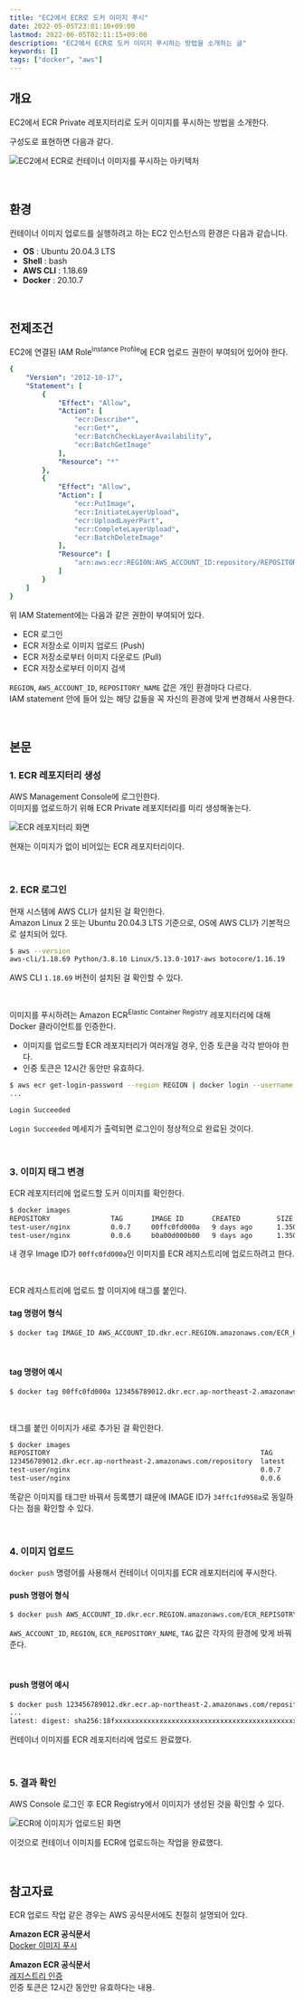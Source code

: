 ```yaml
---
title: "EC2에서 ECR로 도커 이미지 푸시"
date: 2022-05-05T23:01:10+09:00
lastmod: 2022-06-05T02:11:15+09:00
description: "EC2에서 ECR로 도커 이미지 푸시하는 방법을 소개하는 글"
keywords: []
tags: ["docker", "aws"]
---
```


## 개요

EC2에서 ECR Private 레포지터리로 도커 이미지를 푸시하는 방법을 소개한다.  

구성도로 표현하면 다음과 같다.  

![EC2에서 ECR로 컨테이너 이미지를 푸시하는 아키텍처](./1.png)

&nbsp;

## 환경

컨테이너 이미지 업로드를 실행하려고 하는 EC2 인스턴스의 환경은 다음과 같습니다.

- **OS** : Ubuntu 20.04.3 LTS
- **Shell** : bash
- **AWS CLI** : 1.18.69
- **Docker** : 20.10.7

&nbsp;

## 전제조건

EC2에 연결된 IAM Role<sup>Instance Profile</sup>에 ECR 업로드 권한이 부여되어 있어야 한다.

```yaml
{
    "Version": "2012-10-17",
    "Statement": [
        {
            "Effect": "Allow",
            "Action": [
                "ecr:Describe*",
                "ecr:Get*",
                "ecr:BatchCheckLayerAvailability",
                "ecr:BatchGetImage"
            ],
            "Resource": "*"
        },
        {
            "Effect": "Allow",
            "Action": [
                "ecr:PutImage",
                "ecr:InitiateLayerUpload",
                "ecr:UploadLayerPart",
                "ecr:CompleteLayerUpload",
                "ecr:BatchDeleteImage"
            ],
            "Resource": [
                "arn:aws:ecr:REGION:AWS_ACCOUNT_ID:repository/REPOSITORY_NAME"
            ]
        }
    ]
}
```

위 IAM Statement에는 다음과 같은 권한이 부여되어 있다.

- ECR 로그인
- ECR 저장소로 이미지 업로드 (Push)
- ECR 저장소로부터 이미지 다운로드 (Pull)
- ECR 저장소로부터 이미지 검색

`REGION`, `AWS_ACCOUNT_ID`, `REPOSITORY_NAME` 값은 개인 환경마다 다르다.  
IAM statement 안에 들어 있는 해당 값들을 꼭 자신의 환경에 맞게 변경해서 사용한다.

&nbsp;

## 본문

### 1. ECR 레포지터리 생성

AWS Management Console에 로그인한다.  
이미지를 업로드하기 위해 ECR Private 레포지터리를 미리 생성해놓는다.  

![ECR 레포지터리 화면](./2.png)

현재는 이미지가 없이 비어있는 ECR 레포지터리이다.

&nbsp;

### 2. ECR 로그인

현재 시스템에 AWS CLI가 설치된 걸 확인한다.  
Amazon Linux 2 또는 Ubuntu 20.04.3 LTS 기준으로, OS에 AWS CLI가 기본적으로 설치되어 있다.  

```bash
$ aws --version
aws-cli/1.18.69 Python/3.8.10 Linux/5.13.0-1017-aws botocore/1.16.19
```

AWS CLI `1.18.69` 버전이 설치된 걸 확인할 수 있다.

&nbsp;

이미지를 푸시하려는 Amazon ECR<sup>Elastic Container Registry</sup> 레포지터리에 대해 Docker 클라이언트를 인증한다.

- 이미지를 업로드할 ECR 레포지터리가 여러개일 경우, 인증 토큰을 각각 받아야 한다.
- 인증 토큰은 12시간 동안만 유효하다.

```bash
$ aws ecr get-login-password --region REGION | docker login --username AWS --password-stdin AWS_ACCOUNT_ID.dkr.ecr.REGION.amazonaws.com
...

Login Succeeded
```

`Login Succeeded` 메세지가 출력되면 로그인이 정상적으로 완료된 것이다.

&nbsp;

### 3. 이미지 태그 변경

ECR 레포지터리에 업로드할 도커 이미지를 확인한다.

```bash
$ docker images
REPOSITORY               TAG       IMAGE ID       CREATED         SIZE
test-user/nginx          0.0.7     00ffc0fd000a   9 days ago      1.35GB
test-user/nginx          0.0.6     b0a00d000b00   9 days ago      1.35GB
```

내 경우 Image ID가 `00ffc0fd000a`인 이미지를 ECR 레지스트리에 업로드하려고 한다.

&nbsp;

ECR 레지스트리에 업로드 할 이미지에 태그를 붙인다.

#### tag 명령어 형식

```bash
$ docker tag IMAGE_ID AWS_ACCOUNT_ID.dkr.ecr.REGION.amazonaws.com/ECR_REPOSITORY_NAME:TAG
```

&nbsp;

#### tag 명령어 예시

```bash
$ docker tag 00ffc0fd000a 123456789012.dkr.ecr.ap-northeast-2.amazonaws.com/repository:latest
```

&nbsp;

태그를 붙인 이미지가 새로 추가된 걸 확인한다.

```bash
$ docker images
REPOSITORY                                                    TAG       IMAGE ID       CREATED         SIZE
123456789012.dkr.ecr.ap-northeast-2.amazonaws.com/repository  latest    00ffc0fd000a   9 days ago      1.35GB
test-user/nginx                                               0.0.7     00ffc0fd000a   9 days ago      1.35GB
test-user/nginx                                               0.0.6     b0a00d000b00   9 days ago      1.35GB
```

똑같은 이미지를 태그만 바꿔서 등록헀기 떄문에 IMAGE ID가 `34ffc1fd958a`로 동일하다는 점을 확인할 수 있다.  

&nbsp;

### 4. 이미지 업로드

`docker push` 명령어를 사용해서 컨테이너 이미지를 ECR 레포지터리에 푸시한다.  

#### push 명령어 형식

```bash
$ docker push AWS_ACCOUNT_ID.dkr.ecr.REGION.amazonaws.com/ECR_REPISOTRY_NAME:TAG
```

`AWS_ACCOUNT_ID`, `REGION`, `ECR_REPOSITORY_NAME`, `TAG` 값은 각자의 환경에 맞게 바꿔준다.  

&nbsp;

#### push 명령어 예시

```bash
$ docker push 123456789012.dkr.ecr.ap-northeast-2.amazonaws.com/repository:latest
...
latest: digest: sha256:18fxxxxxxxxxxxxxxxxxxxxxxxxxxxxxxxxxxxxxxxxxxxxxxxxxxxxxxxxxxxxx size: 5584
```

컨테이너 이미지를 ECR 레포지터리에 업로드 완료했다.

&nbsp;

### 5. 결과 확인

AWS Console 로그인 후 ECR Registry에서 이미지가 생성된 것을 확인할 수 있다.

![ECR에 이미지가 업로드된 화면](./3.png)

이것으로 컨테이너 이미지를 ECR에 업로드하는 작업을 완료했다.

&nbsp;

## 참고자료

ECR 업로드 작업 같은 경우는 AWS 공식문서에도 친절히 설명되어 있다.  

**Amazon ECR 공식문서**  
[Docker 이미지 푸시](https://docs.aws.amazon.com/ko_kr/AmazonECR/latest/userguide/docker-push-ecr-image.html)

**Amazon ECR 공식문서**  
[레지스트리 인증](https://docs.aws.amazon.com/ko_kr/AmazonECR/latest/userguide/registry_auth.html#registry-auth-token)  
인증 토큰은 12시간 동안만 유효하다는 내용.
